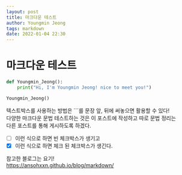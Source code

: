 ```yaml
---
layout: post
title: 마크다운 테스트
author: Youngmin Jeong
tags: markdown
date: 2022-01-04 22:30
---
```


마크다운 테스트
============

```python
def Youngmin_Jeong():
    print("Hi, I'm Youngmin Jeong! nice to meet you!")

Youngmin_Jeong()
```

텍스트박스를 사용하는 방법은 ```를 문장 앞, 뒤에 써놓으면 활용할 수 있다!  
다양한 마크다운 문법 테스트하는 것은 이 포스트에 작성하고 따로 문법 정리는  
다른 포스트를 통해 게시하도록 하겠다.

- [ ] 이런 식으로 하면 빈 체크박스가 생기고  
- [X] 이런 식으로 하면 체크 된 체크박스가 생긴다.  

참고한 블로그는 요기!  
<https://ansohxxn.github.io/blog/markdown/>


